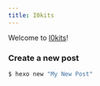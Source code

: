 ```yaml
---
title: I0kits
---
```

Welcome to [I0kits](https://hexo.io/)!

### Create a new post

``` bash
$ hexo new "My New Post"
```
